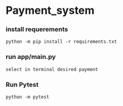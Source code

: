 # Payment_system
### install requerements ###
```
python -m pip install -r requirements.txt
```
### run app/main.py ###
```
select in terminal desired payment
```
### Run Pytest ###

```
python -m pytest
```